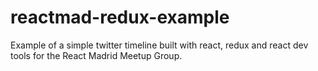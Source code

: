 # reactmad-redux-example
Example of a simple twitter timeline built with react, redux and react dev tools for the React Madrid Meetup Group.
